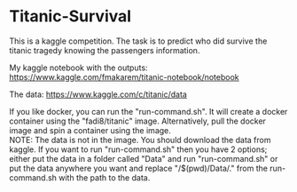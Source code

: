 # Titanic-Survival
This is a kaggle competition. The task is to predict who did survive the titanic tragedy knowing the passengers information.

My kaggle notebook with the outputs:
https://www.kaggle.com/fmakarem/titanic-notebook/notebook

The data:
https://www.kaggle.com/c/titanic/data

If you like docker, you can run the "run-command.sh". It will create a docker container using the "fadi8/titanic" image. Alternatively, pull the docker image and spin a container using the image.<br/>
NOTE: The data is not in the image. You should download the data from kaggle. If you want to run "run-command.sh" then you have 2 options; either put the data in a folder called "Data" and run "run-command.sh" or put the data anywhere you want and replace "/$(pwd)/Data/." from the run-command.sh with the path to the data.
